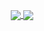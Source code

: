 <p align="center">
    <a href="https://github.com/garyellow">
        <img align="center" src="https://github-readme-stats.vercel.app/api?username=garyellow&show_icons=true&theme=vue-dark&include_all_commits=true&count_private=true&line_height=20" />
    </a>
    <a href="https://github.com/garyellow">
        <img align="center" src="https://github-readme-stats.anuraghazra1.vercel.app/api/top-langs/?username=garyellow&layout=compact&theme=vue-dark&langs_count=6&card_width=445" />
    </a>
</p>
